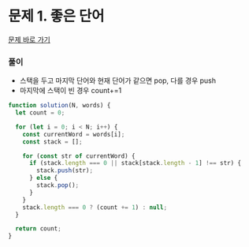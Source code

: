 # 문제 1. 좋은 단어

[문제 바로 가기](https://www.acmicpc.net/problem/3986)

### 풀이

- 스택을 두고 마지막 단어와 현재 단어가 같으면 pop, 다를 경우 push
- 마지막에 스택이 빈 경우 count+=1

```javascript
function solution(N, words) {
  let count = 0;

  for (let i = 0; i < N; i++) {
    const currentWord = words[i];
    const stack = [];

    for (const str of currentWord) {
      if (stack.length === 0 || stack[stack.length - 1] !== str) {
        stack.push(str);
      } else {
        stack.pop();
      }
    }
    stack.length === 0 ? (count += 1) : null;
  }

  return count;
}
```
